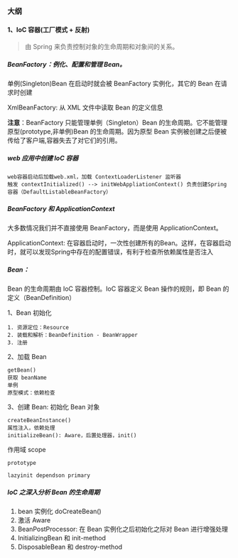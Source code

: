 ### 大纲
#### 1、IoC 容器(工厂模式 + 反射)
> 由 Spring 来负责控制对象的生命周期和对象间的关系。

##### BeanFactory：例化、配置和管理 Bean。
单例(Singleton)Bean 在启动时就会被 BeanFactory 实例化，其它的 Bean 在请求时创建

XmlBeanFactory: 从 XML 文件中读取 Bean 的定义信息

**注意**：BeanFactory 只能管理单例（Singleton）Bean 的生命周期。它不能管理原型(prototype,非单例)Bean 的生命周期。因为原型 Bean 实例被创建之后便被传给了客户端,容器失去了对它们的引用。

##### web 应用中创建 IoC 容器
```
web容器启动后加载web.xml，加载 ContextLoaderListener 监听器
触发 contextInitialized() --> initWebAppliationContext() 负责创建Spring容器（DefaultListableBeanFactory）
```

##### BeanFactory 和 ApplicationContext

大多数情况我们并不直接使用 BeanFactory，而是使用 ApplicationContext。

ApplicationContext: 在容器启动时，一次性创建所有的Bean。这样，在容器启动时，就可以发现Spring中存在的配置错误，有利于检查所依赖属性是否注入

##### Bean：
Bean 的生命周期由 IoC 容器控制。IoC 容器定义 Bean 操作的规则，即 Bean 的定义（BeanDefinition）

1、Bean 初始化
```
1. 资源定位：Resource
2. 装载和解析：BeanDefinition - BeanWrapper
3. 注册
```

2、加载 Bean
```
getBean()
获取 beanName
单例
原型模式：依赖检查
```

3、创建 Bean: 初始化 Bean 对象
```
createBeanInstance()
属性注入，依赖处理
initializeBean(): Aware，后置处理器，init()
```

作用域 scope
```
prototype

lazyinit dependson primary
```


##### IoC 之深入分析 Bean 的生命周期
1. bean 实例化 doCreateBean()
2. 激活 Aware
3. BeanPostProcessor: 在 Bean 实例化之后初始化之际对 Bean 进行增强处理
4. InitializingBean 和 init-method
5. DisposableBean 和 destroy-method

